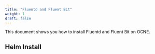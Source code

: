 ```yaml
---
title: "Fluentd and Fluent Bit"
weight: 1
draft: false
---
```

This document shows you how to install Fluentd and Fluent Bit on OCNE.

## Helm Install